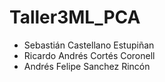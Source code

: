 # Taller3ML_PCA
- Sebastián Castellano Estupiñan
- Ricardo Andrés Cortés Coronell
- Andrés Felipe Sanchez Rincón
